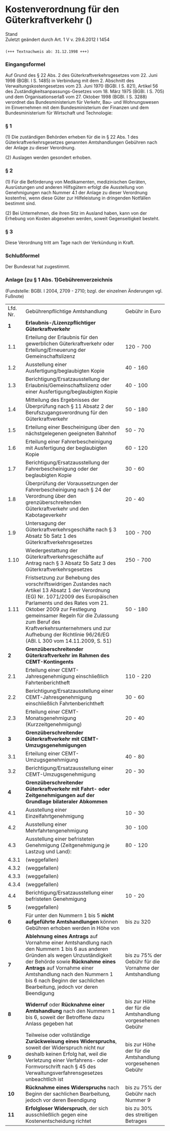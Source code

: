 Kostenverordnung für den Güterkraftverkehr ()
=============================================

Stand  
Zuletzt geändert durch Art. 1 V v. 29.6.2012 I 1454

### 

```
(+++ Textnachweis ab: 31.12.1998 +++)
```

### Eingangsformel

Auf Grund des § 22 Abs. 2 des Güterkraftverkehrsgesetzes vom 22. Juni 1998 (BGBl. I S. 1485) in Verbindung mit dem 2. Abschnitt des Verwaltungskostengesetzes vom 23. Juni 1970 (BGBl. I S. 821), Artikel 56 des Zuständigkeitsanpassungs-Gesetzes vom 18. März 1975 (BGBl. I S. 705) und dem Organisationserlaß vom 27. Oktober 1998 (BGBl. I S. 3288) verordnet das Bundesministerium für Verkehr, Bau- und Wohnungswesen im Einvernehmen mit dem Bundesministerium der Finanzen und dem Bundesministerium für Wirtschaft und Technologie:

### § 1

(1) Die zuständigen Behörden erheben für die in § 22 Abs. 1 des Güterkraftverkehrsgesetzes genannten Amtshandlungen Gebühren nach der Anlage zu dieser Verordnung.

(2) Auslagen werden gesondert erhoben.

### § 2

(1) Für die Beförderung von Medikamenten, medizinischen Geräten, Ausrüstungen und anderen Hilfsgütern erfolgt die Ausstellung von Genehmigungen nach Nummer 4.1 der Anlage zu dieser Verordnung kostenfrei, wenn diese Güter zur Hilfeleistung in dringenden Notfällen bestimmt sind.

(2) Bei Unternehmen, die ihren Sitz im Ausland haben, kann von der Erhebung von Kosten abgesehen werden, soweit Gegenseitigkeit besteht.

### § 3

Diese Verordnung tritt am Tage nach der Verkündung in Kraft.

### Schlußformel

Der Bundesrat hat zugestimmt.

### Anlage (zu § 1 Abs. 1)Gebührenverzeichnis

(Fundstelle: BGBl. I 2004, 2709 - 2710;
bzgl. der einzelnen Änderungen vgl. Fußnote)

|          |                                                                                                                                                                                                                                                                                                                                                                |                                                           |
|----------|----------------------------------------------------------------------------------------------------------------------------------------------------------------------------------------------------------------------------------------------------------------------------------------------------------------------------------------------------------------|-----------------------------------------------------------|
| Lfd. Nr. | Gebührenpflichtige Amtshandlung                                                                                                                                                                                                                                                                                                                                | Gebühr in Euro                                            |
| **1**    | **Erlaubnis-/Lizenzpflichtiger Güterkraftverkehr**                                                                                                                                                                                                                                                                                                             |                                                           |
| 1.1      | Erteilung der Erlaubnis für den gewerblichen Güterkraftverkehr oder Erteilung/Erneuerung der Gemeinschaftslizenz                                                                                                                                                                                                                                               | 120 - 700                                                 |
| 1.2      | Ausstellung einer Ausfertigung/beglaubigten Kopie                                                                                                                                                                                                                                                                                                              | 40 - 160                                                  |
| 1.3      | Berichtigung/Ersatzausstellung der Erlaubnis/Gemeinschaftslizenz oder einer Ausfertigung/beglaubigten Kopie                                                                                                                                                                                                                                                    | 40 - 100                                                  |
| 1.4      | Mitteilung des Ergebnisses der Überprüfung nach § 11 Absatz 2 der Berufszugangsverordnung für den Güterkraftverkehr                                                                                                                                                                                                                                            | 50 - 180                                                  |
| 1.5      | Erteilung einer Bescheinigung über den nächstgelegenen geeigneten Bahnhof                                                                                                                                                                                                                                                                                      | 50 - 70                                                   |
| 1.6      | Erteilung einer Fahrerbescheinigung mit Ausfertigung der beglaubigten Kopie                                                                                                                                                                                                                                                                                    | 60 - 120                                                  |
| 1.7      | Berichtigung/Ersatzausstellung der Fahrerbescheinigung oder der beglaubigten Kopie                                                                                                                                                                                                                                                                             | 30 - 60                                                   |
| 1.8      | Überprüfung der Voraussetzungen der Fahrerbescheinigung nach § 24 der Verordnung über den grenzüberschreitenden Güterkraftverkehr und den Kabotageverkehr                                                                                                                                                                                                      | 20 - 40                                                   |
| 1.9      | Untersagung der Güterkraftverkehrsgeschäfte nach § 3 Absatz 5b Satz 1 des Güterkraftverkehrsgesetzes                                                                                                                                                                                                                                                           | 100 - 700                                                 |
| 1.10     | Wiedergestattung der Güterkraftverkehrsgeschäfte auf Antrag nach § 3 Absatz 5b Satz 3 des Güterkraftverkehrsgesetzes                                                                                                                                                                                                                                           | 250 - 700                                                 |
| 1.11     | Fristsetzung zur Behebung des vorschriftswidrigen Zustandes nach Artikel 13 Absatz 1 der Verordnung (EG) Nr. 1071/2009 des Europäischen Parlaments und des Rates vom 21. Oktober 2009 zur Festlegung gemeinsamer Regeln für die Zulassung zum Beruf des Kraftverkehrsunternehmers und zur Aufhebung der Richtlinie 96/26/EG (ABl. L 300 vom 14.11.2009, S. 51) | 50 - 180                                                  |
| **2**    | **Grenzüberschreitender Güterkraftverkehr im Rahmen des CEMT-Kontingents**                                                                                                                                                                                                                                                                                     |                                                           |
| 2.1      | Erteilung einer CEMT-Jahresgenehmigung einschließlich Fahrtenberichtheft                                                                                                                                                                                                                                                                                       | 110 - 220                                                 |
| 2.2      | Berichtigung/Ersatzausstellung einer CEMT-Jahresgenehmigung einschließlich Fahrtenberichtheft                                                                                                                                                                                                                                                                  | 30 - 60                                                   |
| 2.3      | Erteilung einer CEMT-Monatsgenehmigung (Kurzzeitgenehmigung)                                                                                                                                                                                                                                                                                                   | 20 - 40                                                   |
| **3**    | **Grenzüberschreitender Güterkraftverkehr mit CEMT-Umzugsgenehmigungen**                                                                                                                                                                                                                                                                                       |                                                           |
| 3.1      | Erteilung einer CEMT-Umzugsgenehmigung                                                                                                                                                                                                                                                                                                                         | 40 - 80                                                   |
| 3.2      | Berichtigung/Ersatzausstellung einer CEMT-Umzugsgenehmigung                                                                                                                                                                                                                                                                                                    | 20 - 30                                                   |
| **4**    | **Grenzüberschreitender Güterkraftverkehr mit Fahrt- oder Zeitgenehmigungen auf der Grundlage bilateraler Abkommen**                                                                                                                                                                                                                                           |                                                           |
| 4.1      | Ausstellung einer Einzelfahrtgenehmigung                                                                                                                                                                                                                                                                                                                       | 10 - 30                                                   |
| 4.2      | Ausstellung einer Mehrfahrtengenehmigung                                                                                                                                                                                                                                                                                                                       | 30 - 100                                                  |
| 4.3      | Ausstellung einer befristeten Genehmigung (Zeitgenehmigung je Lastzug und Land):                                                                                                                                                                                                                                                                               | 80 - 120                                                  |
| 4.3.1    | (weggefallen)                                                                                                                                                                                                                                                                                                                                                  |                                                           |
| 4.3.2    | (weggefallen)                                                                                                                                                                                                                                                                                                                                                  |                                                           |
| 4.3.3    | (weggefallen)                                                                                                                                                                                                                                                                                                                                                  |                                                           |
| 4.3.4    | (weggefallen)                                                                                                                                                                                                                                                                                                                                                  |                                                           |
| 4.4      | Berichtigung/Ersatzausstellung einer befristeten Genehmigung                                                                                                                                                                                                                                                                                                   | 10 - 20                                                   |
| **5**    | (weggefallen)                                                                                                                                                                                                                                                                                                                                                  |                                                           |
| **6**    | Für unter den Nummern 1 bis 5 **nicht aufgeführte Amtshandlungen** können Gebühren erhoben werden in Höhe von                                                                                                                                                                                                                                                  | bis zu 320                                                |
| **7**    | **Ablehnung eines Antrags** auf Vornahme einer Amtshandlung nach den Nummern 1 bis 6 aus anderen Gründen als wegen Unzuständigkeit der Behörde sowie **Rücknahme eines Antrags** auf Vornahme einer Amtshandlung nach den Nummern 1 bis 6 nach Beginn der sachlichen Bearbeitung, jedoch vor deren Beendigung                                                  | bis zu 75% der Gebühr für die Vornahme der Amtshandlung   |
| **8**    | **Widerruf** oder **Rücknahme einer Amtshandlung** nach den Nummern 1 bis 6, soweit der Betroffene dazu Anlass gegeben hat                                                                                                                                                                                                                                     | bis zur Höhe der für die Amtshandlung vorgesehenen Gebühr |
| **9**    | Teilweise oder vollständige **Zurückweisung eines Widerspruchs**, soweit der Widerspruch nicht nur deshalb keinen Erfolg hat, weil die Verletzung einer Verfahrens- oder Formvorschrift nach § 45 des Verwaltungsverfahrensgesetzes unbeachtlich ist                                                                                                           | bis zur Höhe der für die Amtshandlung vorgesehenen Gebühr |
| **10**   | **Rücknahme eines Widerspruchs** nach Beginn der sachlichen Bearbeitung, jedoch vor deren Beendigung                                                                                                                                                                                                                                                           | bis zu 75% der Gebühr nach Nummer 9                       |
| **11**   | **Erfolgloser Widerspruch**, der sich ausschließlich gegen eine Kostenentscheidung richtet                                                                                                                                                                                                                                                                     | bis zu 30% des streitigen Betrages                        |


